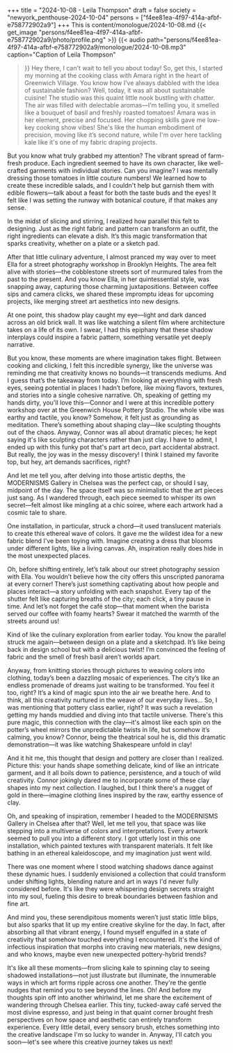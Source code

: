 +++
title = "2024-10-08 - Leila Thompson"
draft = false
society = "newyork_penthouse-2024-10-04"
persons = ["f4ee81ea-4f97-414a-afbf-e758772902a9"]
+++
This is content/monologue/2024-10-08.md
{{< get_image "persons/f4ee81ea-4f97-414a-afbf-e758772902a9/photo/profile.png" >}}
{{< audio
    path="persons/f4ee81ea-4f97-414a-afbf-e758772902a9/monologue/2024-10-08.mp3" 
    caption="Caption of Leila Thompson"
>}}
Hey there, I can't wait to tell you about today!
So, get this, I started my morning at the cooking class with Amara right in the heart of Greenwich Village. You know how I’ve always dabbled with the idea of sustainable fashion? Well, today, it was all about sustainable cuisine! The studio was this quaint little nook bustling with chatter. The air was filled with delectable aromas—I'm telling you, it smelled like a bouquet of basil and freshly roasted tomatoes! Amara was in her element, precise and focused. Her chopping skills gave me low-key cooking show vibes! She's like the human embodiment of precision, moving like it’s second nature, while I'm over here tackling kale like it's one of my fabric draping projects. 

But you know what truly grabbed my attention? The vibrant spread of farm-fresh produce. Each ingredient seemed to have its own character, like well-crafted garments with individual stories. Can you imagine? I was mentally dressing those tomatoes in little couture numbers! We learned how to create these incredible salads, and I couldn't help but garnish them with edible flowers—talk about a feast for both the taste buds and the eyes! It felt like I was setting the runway with botanical couture, if that makes any sense.

In the midst of slicing and stirring, I realized how parallel this felt to designing. Just as the right fabric and pattern can transform an outfit, the right ingredients can elevate a dish. It’s this magic transformation that sparks creativity, whether on a plate or a sketch pad.

After that little culinary adventure, I almost pranced my way over to meet Ella for a street photography workshop in Brooklyn Heights. The area felt alive with stories—the cobblestone streets sort of murmured tales from the past to the present. And you know Ella, in her quintessential style, was snapping away, capturing those charming juxtapositions. Between coffee sips and camera clicks, we shared these impromptu ideas for upcoming projects, like merging street art aesthetics into new designs. 

At one point, this shadow play caught my eye—light and dark danced across an old brick wall. It was like watching a silent film where architecture takes on a life of its own. I swear, I had this epiphany that these shadow interplays could inspire a fabric pattern, something versatile yet deeply narrative. 

But you know, these moments are where imagination takes flight. Between cooking and clicking, I felt this incredible synergy, like the universe was reminding me that creativity knows no bounds—it transcends mediums. And I guess that’s the takeaway from today. I’m looking at everything with fresh eyes, seeing potential in places I hadn’t before, like mixing flavors, textures, and stories into a single cohesive narrative.
Oh, speaking of getting my hands dirty, you'll love this—Connor and I were at this incredible pottery workshop over at the Greenwich House Pottery Studio. The whole vibe was earthy and tactile, you know? Somehow, it felt just as grounding as meditation. There’s something about shaping clay—like sculpting thoughts out of the chaos. Anyway, Connor was all about dramatic pieces; he kept saying it's like sculpting characters rather than just clay. I have to admit, I ended up with this funky pot that's part art deco, part accidental abstract. But really, the joy was in the messy discovery! I think I stained my favorite top, but hey, art demands sacrifices, right?

And let me tell you, after delving into those artistic depths, the MODERNISMS Gallery in Chelsea was the perfect cap, or should I say, midpoint of the day. The space itself was so minimalistic that the art pieces just sang. As I wandered through, each piece seemed to whisper its own secret—felt almost like mingling at a chic soiree, where each artwork had a cosmic tale to share. 

One installation, in particular, struck a chord—it used translucent materials to create this ethereal wave of colors. It gave me the wildest idea for a new fabric blend I've been toying with. Imagine creating a dress that blooms under different lights, like a living canvas. Ah, inspiration really does hide in the most unexpected places.

Oh, before shifting entirely, let’s talk about our street photography session with Ella. You wouldn’t believe how the city offers this unscripted panorama at every corner! There’s just something captivating about how people and places interact—a story unfolding with each snapshot. Every tap of the shutter felt like capturing breaths of the city; each click, a tiny pause in time. And let’s not forget the café stop—that moment when the barista served our coffee with foamy hearts? Swear it matched the warmth of the streets around us!

Kind of like the culinary exploration from earlier today. You know the parallel struck me again—between design on a plate and a sketchpad. It’s like being back in design school but with a delicious twist! I’m convinced the feeling of fabric and the smell of fresh basil aren’t worlds apart.

Anyway, from knitting stories through pictures to weaving colors into clothing, today’s been a dazzling mosaic of experiences. The city’s like an endless promenade of dreams just waiting to be transformed. You feel it too, right? It’s a kind of magic spun into the air we breathe here. And to think, all this creativity nurtured in the weave of our everyday lives...
So, I was mentioning that pottery class earlier, right? It was such a revelation getting my hands muddied and diving into that tactile universe. There's this pure magic, this connection with the clay—it's almost like each spin on the potter’s wheel mirrors the unpredictable twists in life, but somehow it’s calming, you know? Connor, being the theatrical soul he is, did this dramatic demonstration—it was like watching Shakespeare unfold in clay! 

And it hit me, this thought that design and pottery are closer than I realized. Picture this: your hands shape something delicate, kind of like an intricate garment, and it all boils down to patience, persistence, and a touch of wild creativity. Connor jokingly dared me to incorporate some of these clay shapes into my next collection. I laughed, but I think there's a nugget of gold in there—imagine clothing lines inspired by the raw, earthy essence of clay.

Oh, and speaking of inspiration, remember I headed to the MODERNISMS Gallery in Chelsea after that? Well, let me tell you, that space was like stepping into a multiverse of colors and interpretations. Every artwork seemed to pull you into a different story. I got utterly lost in this one installation, which painted textures with transparent materials. It felt like bathing in an ethereal kaleidoscope, and my imagination just went wild.

There was one moment where I stood watching shadows dance against these dynamic hues. I suddenly envisioned a collection that could transform under shifting lights, blending nature and art in ways I'd never fully considered before. It's like they were whispering design secrets straight into my soul, fueling this desire to break boundaries between fashion and fine art.

And mind you, these serendipitous moments weren’t just static little blips, but also sparks that lit up my entire creative skyline for the day. In fact, after absorbing all that vibrant energy, I found myself engulfed in a state of creativity that somehow touched everything I encountered. It's the kind of infectious inspiration that morphs into craving new materials, new designs, and who knows, maybe even new unexpected pottery-hybrid trends?

It's like all these moments—from slicing kale to spinning clay to seeing shadowed installations—not just illustrate but illuminate, the innumerable ways in which art forms ripple across one another. They're the gentle nudges that remind you to see beyond the lines. Oh! And before my thoughts spin off into another whirlwind, let me share the excitement of wandering through Chelsea earlier. This tiny, tucked-away café served the most divine espresso, and just being in that quaint corner brought fresh perspectives on how space and aesthetic can entirely transform experience. Every little detail, every sensory brush, etches something into the creative landscape I'm so lucky to wander in.
Anyway, I'll catch you soon—let's see where this creative journey takes us next!
